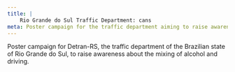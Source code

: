 ```yaml
---
title: |
    Rio Grande do Sul Traffic Department: cans
meta: Poster campaign for the traffic department aiming to raise awareness about drunk driving.
---
```

Poster campaign for Detran-RS, the traffic department of the Brazilian state of Rio Grande do Sul, to raise awareness about the mixing of alcohol and driving.